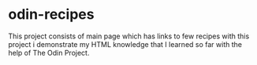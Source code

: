 # odin-recipes
This project consists of main page which has links to few recipes
with this project i demonstrate my HTML knowledge that I learned so far with the help of The Odin Project.
